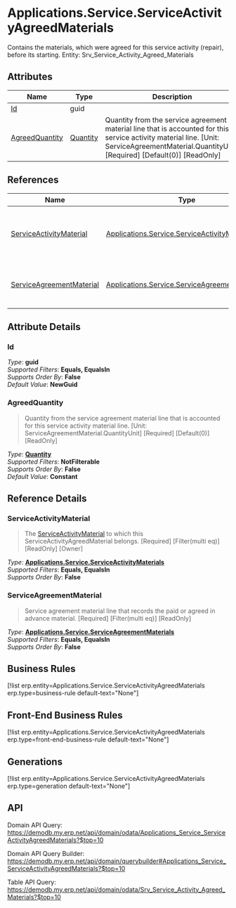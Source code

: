 # Applications.Service.ServiceActivityAgreedMaterials

Contains the materials, which were agreed for this service activity (repair), before its starting. Entity: Srv_Service_Activity_Agreed_Materials

## Attributes

| Name | Type | Description |
| ---- | ---- | --- |
| [Id](Applications.Service.ServiceActivityAgreedMaterials.md#Id) | guid |  
| [AgreedQuantity](Applications.Service.ServiceActivityAgreedMaterials.md#AgreedQuantity) | [Quantity](../data-types/Quantity.md) | Quantity from the service agreement material line that is accounted for this service activity material line. [Unit: ServiceAgreementMaterial.QuantityUnit] [Required] [Default(0)] [ReadOnly] 

## References

| Name | Type | Description |
| ---- | ---- | --- |
| [ServiceActivityMaterial](Applications.Service.ServiceActivityAgreedMaterials.md#ServiceActivityMaterial) | [Applications.Service.ServiceActivityMaterials](Applications.Service.ServiceActivityMaterials.md) | The [ServiceActivityMaterial](Applications.Service.ServiceActivityAgreedMaterials.md#ServiceActivityMaterial) to which this ServiceActivityAgreedMaterial belongs. [Required] [Filter(multi eq)] [ReadOnly] [Owner] |
| [ServiceAgreementMaterial](Applications.Service.ServiceActivityAgreedMaterials.md#ServiceAgreementMaterial) | [Applications.Service.ServiceAgreementMaterials](Applications.Service.ServiceAgreementMaterials.md) | Service agreement material line that records the paid or agreed in advance material. [Required] [Filter(multi eq)] [ReadOnly] |


## Attribute Details

### Id

_Type_: **guid**  
_Supported Filters_: **Equals, EqualsIn**  
_Supports Order By_: **False**  
_Default Value_: **NewGuid**  

### AgreedQuantity

> Quantity from the service agreement material line that is accounted for this service activity material line. [Unit: ServiceAgreementMaterial.QuantityUnit] [Required] [Default(0)] [ReadOnly]

_Type_: **[Quantity](../data-types/Quantity.md)**  
_Supported Filters_: **NotFilterable**  
_Supports Order By_: **False**  
_Default Value_: **Constant**  


## Reference Details

### ServiceActivityMaterial

> The [ServiceActivityMaterial](Applications.Service.ServiceActivityAgreedMaterials.md#ServiceActivityMaterial) to which this ServiceActivityAgreedMaterial belongs. [Required] [Filter(multi eq)] [ReadOnly] [Owner]

_Type_: **[Applications.Service.ServiceActivityMaterials](Applications.Service.ServiceActivityMaterials.md)**  
_Supported Filters_: **Equals, EqualsIn**  
_Supports Order By_: **False**  

### ServiceAgreementMaterial

> Service agreement material line that records the paid or agreed in advance material. [Required] [Filter(multi eq)] [ReadOnly]

_Type_: **[Applications.Service.ServiceAgreementMaterials](Applications.Service.ServiceAgreementMaterials.md)**  
_Supported Filters_: **Equals, EqualsIn**  
_Supports Order By_: **False**  



## Business Rules

[!list erp.entity=Applications.Service.ServiceActivityAgreedMaterials erp.type=business-rule default-text="None"]

## Front-End Business Rules

[!list erp.entity=Applications.Service.ServiceActivityAgreedMaterials erp.type=front-end-business-rule default-text="None"]

## Generations

[!list erp.entity=Applications.Service.ServiceActivityAgreedMaterials erp.type=generation default-text="None"]

## API

Domain API Query:
<https://demodb.my.erp.net/api/domain/odata/Applications_Service_ServiceActivityAgreedMaterials?$top=10>

Domain API Query Builder:
<https://demodb.my.erp.net/api/domain/querybuilder#Applications_Service_ServiceActivityAgreedMaterials?$top=10>

Table API Query:
<https://demodb.my.erp.net/api/domain/odata/Srv_Service_Activity_Agreed_Materials?$top=10>

